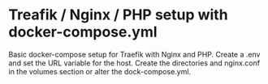 # Treafik / Nginx / PHP setup with docker-compose.yml

Basic docker-compose setup for Traefik with Nginx and PHP. Create a .env and set the URL variable for the host. Create the directories and nginx.conf in the volumes section or alter the dock-compose.yml.
